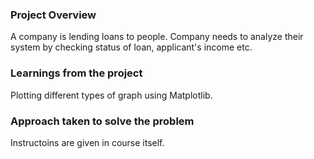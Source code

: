 ### Project Overview

 A company is lending loans to people. Company needs to analyze their system by checking status of loan, applicant's income etc.


### Learnings from the project

 Plotting different types of graph using Matplotlib.


### Approach taken to solve the problem

 Instructoins are given in course itself.




